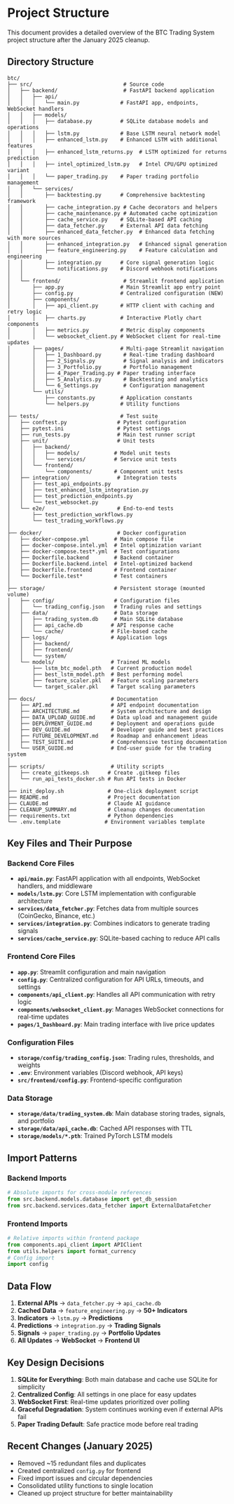 # Project Structure

This document provides a detailed overview of the BTC Trading System project structure after the January 2025 cleanup.

## Directory Structure

```
btc/
├── src/                             # Source code
│   ├── backend/                     # FastAPI backend application
│   │   ├── api/
│   │   │   └── main.py             # FastAPI app, endpoints, WebSocket handlers
│   │   ├── models/
│   │   │   ├── database.py         # SQLite database models and operations
│   │   │   ├── lstm.py             # Base LSTM neural network model
│   │   │   ├── enhanced_lstm.py    # Enhanced LSTM with additional features
│   │   │   ├── enhanced_lstm_returns.py  # LSTM optimized for returns prediction
│   │   │   ├── intel_optimized_lstm.py   # Intel CPU/GPU optimized variant
│   │   │   └── paper_trading.py    # Paper trading portfolio management
│   │   └── services/
│   │       ├── backtesting.py      # Comprehensive backtesting framework
│   │       ├── cache_integration.py # Cache decorators and helpers
│   │       ├── cache_maintenance.py # Automated cache optimization
│   │       ├── cache_service.py    # SQLite-based API caching
│   │       ├── data_fetcher.py     # External API data fetching
│   │       ├── enhanced_data_fetcher.py  # Enhanced data fetching with more sources
│   │       ├── enhanced_integration.py   # Enhanced signal generation
│   │       ├── feature_engineering.py    # Feature calculation and engineering
│   │       ├── integration.py      # Core signal generation logic
│   │       └── notifications.py    # Discord webhook notifications
│   │
│   └── frontend/                    # Streamlit frontend application
│       ├── app.py                  # Main Streamlit app entry point
│       ├── config.py               # Centralized configuration (NEW)
│       ├── components/
│       │   ├── api_client.py       # HTTP client with caching and retry logic
│       │   ├── charts.py           # Interactive Plotly chart components
│       │   ├── metrics.py          # Metric display components
│       │   └── websocket_client.py # WebSocket client for real-time updates
│       ├── pages/                  # Multi-page Streamlit navigation
│       │   ├── 1_Dashboard.py       # Real-time trading dashboard
│       │   ├── 2_Signals.py         # Signal analysis and indicators
│       │   ├── 3_Portfolio.py       # Portfolio management
│       │   ├── 4_Paper_Trading.py # Paper trading interface
│       │   ├── 5_Analytics.py       # Backtesting and analytics
│       │   └── 6_Settings.py        # Configuration management
│       └── utils/
│           ├── constants.py        # Application constants
│           └── helpers.py          # Utility functions
│
├── tests/                          # Test suite
│   ├── conftest.py                # Pytest configuration
│   ├── pytest.ini                 # Pytest settings
│   ├── run_tests.py               # Main test runner script
│   ├── unit/                      # Unit tests
│   │   ├── backend/
│   │   │   ├── models/           # Model unit tests
│   │   │   └── services/         # Service unit tests
│   │   └── frontend/
│   │       └── components/       # Component unit tests
│   ├── integration/               # Integration tests
│   │   ├── test_api_endpoints.py
│   │   ├── test_enhanced_lstm_integration.py
│   │   ├── test_prediction_endpoints.py
│   │   └── test_websocket.py
│   └── e2e/                       # End-to-end tests
│       ├── test_prediction_workflows.py
│       └── test_trading_workflows.py
│
├── docker/                        # Docker configuration
│   ├── docker-compose.yml        # Main compose file
│   ├── docker-compose.intel.yml  # Intel optimization variant
│   ├── docker-compose.test*.yml  # Test configurations
│   ├── Dockerfile.backend        # Backend container
│   ├── Dockerfile.backend.intel  # Intel-optimized backend
│   ├── Dockerfile.frontend       # Frontend container
│   └── Dockerfile.test*          # Test containers
│
├── storage/                      # Persistent storage (mounted volume)
│   ├── config/                   # Configuration files
│   │   └── trading_config.json   # Trading rules and settings
│   ├── data/                     # Data storage
│   │   ├── trading_system.db     # Main SQLite database
│   │   ├── api_cache.db         # API response cache
│   │   └── cache/               # File-based cache
│   ├── logs/                    # Application logs
│   │   ├── backend/
│   │   ├── frontend/
│   │   └── system/
│   └── models/                  # Trained ML models
│       ├── lstm_btc_model.pth   # Current production model
│       ├── best_lstm_model.pth  # Best performing model
│       ├── feature_scaler.pkl   # Feature scaling parameters
│       └── target_scaler.pkl    # Target scaling parameters
│
├── docs/                        # Documentation
│   ├── API.md                   # API endpoint documentation
│   ├── ARCHITECTURE.md          # System architecture and design
│   ├── DATA_UPLOAD_GUIDE.md     # Data upload and management guide
│   ├── DEPLOYMENT_GUIDE.md      # Deployment and operations guide
│   ├── DEV_GUIDE.md             # Developer guide and best practices
│   ├── FUTURE_DEVELOPMENT.md    # Roadmap and enhancement ideas
│   ├── TEST_SUITE.md            # Comprehensive testing documentation
│   └── USER_GUIDE.md            # End-user guide for the trading system
│
├── scripts/                     # Utility scripts
│   ├── create_gitkeeps.sh      # Create .gitkeep files
│   └── run_api_tests_docker.sh # Run API tests in Docker
│
├── init_deploy.sh              # One-click deployment script
├── README.md                   # Project documentation
├── CLAUDE.md                   # Claude AI guidance
├── CLEANUP_SUMMARY.md          # Cleanup changes documentation
├── requirements.txt            # Python dependencies
└── .env.template              # Environment variables template
```

## Key Files and Their Purpose

### Backend Core Files

- **`api/main.py`**: FastAPI application with all endpoints, WebSocket handlers, and middleware
- **`models/lstm.py`**: Core LSTM implementation with configurable architecture
- **`services/data_fetcher.py`**: Fetches data from multiple sources (CoinGecko, Binance, etc.)
- **`services/integration.py`**: Combines indicators to generate trading signals
- **`services/cache_service.py`**: SQLite-based caching to reduce API calls

### Frontend Core Files

- **`app.py`**: Streamlit configuration and main navigation
- **`config.py`**: Centralized configuration for API URLs, timeouts, and settings
- **`components/api_client.py`**: Handles all API communication with retry logic
- **`components/websocket_client.py`**: Manages WebSocket connections for real-time updates
- **`pages/1_Dashboard.py`**: Main trading interface with live price updates

### Configuration Files

- **`storage/config/trading_config.json`**: Trading rules, thresholds, and weights
- **`.env`**: Environment variables (Discord webhook, API keys)
- **`src/frontend/config.py`**: Frontend-specific configuration

### Data Storage

- **`storage/data/trading_system.db`**: Main database storing trades, signals, and portfolio
- **`storage/data/api_cache.db`**: Cached API responses with TTL
- **`storage/models/*.pth`**: Trained PyTorch LSTM models

## Import Patterns

### Backend Imports
```python
# Absolute imports for cross-module references
from src.backend.models.database import get_db_session
from src.backend.services.data_fetcher import ExternalDataFetcher
```

### Frontend Imports
```python
# Relative imports within frontend package
from components.api_client import APIClient
from utils.helpers import format_currency
# Config import
import config
```

## Data Flow

1. **External APIs** → `data_fetcher.py` → `api_cache.db`
2. **Cached Data** → `feature_engineering.py` → **50+ Indicators**
3. **Indicators** → `lstm.py` → **Predictions**
4. **Predictions** → `integration.py` → **Trading Signals**
5. **Signals** → `paper_trading.py` → **Portfolio Updates**
6. **All Updates** → **WebSocket** → **Frontend UI**

## Key Design Decisions

1. **SQLite for Everything**: Both main database and cache use SQLite for simplicity
2. **Centralized Config**: All settings in one place for easy updates
3. **WebSocket First**: Real-time updates prioritized over polling
4. **Graceful Degradation**: System continues working even if external APIs fail
5. **Paper Trading Default**: Safe practice mode before real trading

## Recent Changes (January 2025)

- Removed ~15 redundant files and duplicates
- Created centralized `config.py` for frontend
- Fixed import issues and circular dependencies
- Consolidated utility functions to single location
- Cleaned up project structure for better maintainability